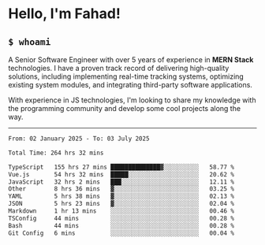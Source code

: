 <h1>Hello, I'm Fahad!</h1>

<h2><code>$ whoami</code></h2>

A Senior Software Engineer with over 5 years of experience in **MERN Stack** technologies. I have a proven track record of delivering high-quality solutions, including implementing real-time tracking systems, optimizing existing system modules, and integrating third-party software applications.

With experience in JS technologies, I'm looking to share my knowledge with the programming community and develop some cool projects along the way.

---

<!--START_SECTION:waka-->

```txt
From: 02 January 2025 - To: 03 July 2025

Total Time: 264 hrs 32 mins

TypeScript   155 hrs 27 mins ██████████████▓░░░░░░░░░░   58.77 %
Vue.js       54 hrs 32 mins  █████░░░░░░░░░░░░░░░░░░░░   20.62 %
JavaScript   32 hrs 2 mins   ███░░░░░░░░░░░░░░░░░░░░░░   12.11 %
Other        8 hrs 36 mins   ▓░░░░░░░░░░░░░░░░░░░░░░░░   03.25 %
YAML         5 hrs 38 mins   ▓░░░░░░░░░░░░░░░░░░░░░░░░   02.13 %
JSON         5 hrs 23 mins   ▓░░░░░░░░░░░░░░░░░░░░░░░░   02.04 %
Markdown     1 hr 13 mins    ░░░░░░░░░░░░░░░░░░░░░░░░░   00.46 %
TSConfig     44 mins         ░░░░░░░░░░░░░░░░░░░░░░░░░   00.28 %
Bash         44 mins         ░░░░░░░░░░░░░░░░░░░░░░░░░   00.28 %
Git Config   6 mins          ░░░░░░░░░░░░░░░░░░░░░░░░░   00.04 %
```

<!--END_SECTION:waka-->

<!--
**heyFahad/heyFahad** is a ✨ _special_ ✨ repository because its `README.md` (this file) appears on your GitHub profile.

Here are some ideas to get you started:

- 🔭 I’m currently working on ...
- 🌱 I’m currently learning ...
- 👯 I’m looking to collaborate on ...
- 🤔 I’m looking for help with ...
- 💬 Ask me about ...
- 📫 How to reach me: ...
- 😄 Pronouns: ...
- ⚡ Fun fact: ...
-->
